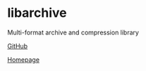 # libarchive

Multi-format archive and compression library

[GitHub](https://github.com/libarchive/libarchive)

[Homepage](http://www.libarchive.org/)
